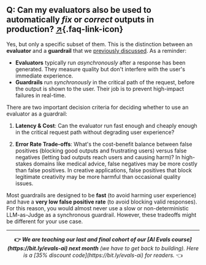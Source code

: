 ## Q: Can my evaluators also be used to automatically *fix* or *correct* outputs in production? [↗](/blog/posts/evals-faq/can-my-evaluators-also-be-used-to-automatically-fix-or-correct-outputs-in-production.html){.faq-link-icon}

Yes, but only a specific subset of them. This is the distinction between an **evaluator** and a **guardrail** that we [previously discussed](/blog/posts/evals-faq/whats-the-difference-between-guardrails-evaluators.html). As a reminder:

- **Evaluators** typically run *asynchronously* after a response has been generated. They measure quality but don't interfere with the user's immediate experience.  
- **Guardrails** run *synchronously* in the critical path of the request, before the output is shown to the user. Their job is to prevent high-impact failures in real-time.

There are two important decision criteria for deciding whether to use an evaluator as a guardrail:

1. **Latency & Cost**: Can the evaluator run fast enough and cheaply enough in the critical request path without degrading user experience?

2. **Error Rate Trade-offs**: What's the cost-benefit balance between false positives (blocking good outputs and frustrating users) versus false negatives (letting bad outputs reach users and causing harm)? In high-stakes domains like medical advice, false negatives may be more costly than false positives. In creative applications, false positives that block legitimate creativity may be more harmful than occasional quality issues.  

Most guardrails are designed to be **fast** (to avoid harming user experience) and have a **very low false positive rate** (to avoid blocking valid responses). For this reason, you would almost never use a slow or non-deterministic LLM-as-Judge as a synchronous guardrail.  However, these tradeoffs might be different for your use case.

<hr>
<div class="cta" style="text-align: center;">
<strong>👉 <em>We are teaching our last and final cohort of our [AI Evals course](https://bit.ly/evals-ai) next month</strong> (we have to get back to building). Here is a [35% discount code](https://bit.ly/evals-ai) for readers.</em> 👈
</div>

[^1]: [Eleanor Berger](https://www.linkedin.com/in/intellectronica/), our wonderful TA.
[^2]: Paul Graham, ["Writes and Write-Nots"](https://paulgraham.com/writes.html)
[^3]: Shreya Shankar, et al., ["Who Validates the Validators? Aligning LLM-Assisted Evaluation of LLM Outputs with Human Preferences"](https://arxiv.org/abs/2404.12272)